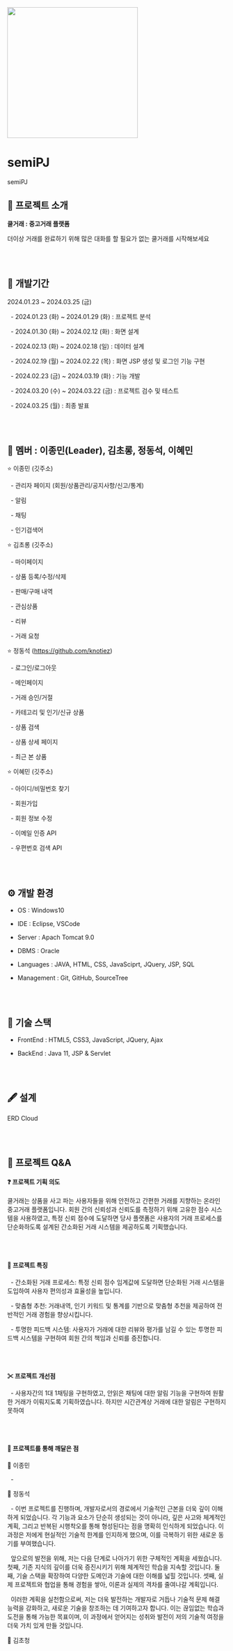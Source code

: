 <img src="https://github.com/leejm9/Cool-Trade/blob/main/SemiProject_CoolTrade/WebContent/resources/images/%EC%BF%A8%EA%B1%B0%EB%9E%981.png" width="300">

# semiPJ
semiPJ
## 📄 프로젝트 소개
**쿨거래 : 중고거래 플랫폼**

더이상 거래를 완료하기 위해 많은 대화를 할 필요가 없는 쿨거래를 시작해보세요

<br><br>
## 📆 개발기간
2024.01.23 ~ 2024.03.25 (금)

&nbsp; - 2024.01.23 (화) ~ 2024.01.29 (화) : 프로젝트 분석

&nbsp; - 2024.01.30 (화) ~ 2024.02.12 (화) : 화면 설계

&nbsp; - 2024.02.13 (화) ~ 2024.02.18 (일) : 데이터 설계

&nbsp; - 2024.02.19 (월) ~ 2024.02.22 (목) : 화면 JSP 생성 및 로그인 기능 구현

&nbsp; - 2024.02.23 (금) ~ 2024.03.19 (화) : 기능 개발

&nbsp; - 2024.03.20 (수) ~ 2024.03.22 (금) : 프로젝트 검수 및 테스트

&nbsp; - 2024.03.25 (월) : 최종 발표

<br><br>
## 👥 멤버 : 이종민(Leader), 김초롱, 정동석, 이혜민

⭐ 이종민 (깃주소)

&nbsp; - 관리자 페이지 (회원/상품관리/공지사항/신고/통계)

&nbsp; - 알림

&nbsp; - 채팅

&nbsp; - 인기검색어

⭐ 김초롱 (깃주소)

&nbsp; - 마이페이지

&nbsp; - 상품 등록/수정/삭제

&nbsp; - 판매/구매 내역

&nbsp; - 관심상품

&nbsp; - 리뷰

&nbsp; - 거래 요청

⭐ 정동석 (https://github.com/knotiez)

&nbsp; - 로그인/로그아웃

&nbsp; - 메인페이지

&nbsp; - 거래 승인/거절

&nbsp; - 카테고리 및 인기/신규 상품

&nbsp; - 상품 검색

&nbsp; - 상품 상세 페이지

&nbsp; - 최근 본 상품

⭐ 이혜민 (깃주소)

&nbsp; - 아이디/비밀번호 찾기

&nbsp; - 회원가입

&nbsp; - 회원 정보 수정

&nbsp; - 이메일 인증 API

&nbsp; - 우편번호 검색 API

<br><br>
## ⚙️ 개발 환경

- OS : Windows10

- IDE : Eclipse, VSCode

- Server : Apach Tomcat 9.0

- DBMS : Oracle

- Languages : JAVA, HTML, CSS, JavaSciprt, JQuery, JSP, SQL

- Management : Git, GitHub, SourceTree

<br><br>
## 🔧 기술 스택

- FrontEnd : HTML5, CSS3, JavaScript, JQuery, Ajax

- BackEnd : Java 11, JSP & Servlet

<br><br>
## 🖋️ 설계

ERD Cloud

<br><br>
## 🔎 프로젝트 Q&A
#### ❓ 프로젝트 기획 의도

<div>
  쿨거래는 상품을 사고 파는 사용자들을 위해 안전하고 간편한 거래를 지향하는 온라인 중고거래 플랫폼입니다. 회원 간의 신뢰성과 신뢰도를 측정하기 위해 고유한 점수 시스템을 사용하였고, 특정 신뢰 점수에 도달하면 당사 플랫폼은 사용자의 거래 프로세스를 단순화하도록 설계된 간소화된 거래 시스템을 제공하도록 기획했습니다.
</div>

<br><br>
#### 🧷 프로젝트 특징

&nbsp; - 간소화된 거래 프로세스: 특정 신뢰 점수 임계값에 도달하면 단순화된 거래 시스템을 도입하여 사용자 편의성과 효율성을 높입니다.

&nbsp; - 맞춤형 추천: 거래내역, 인기 키워드 및 통계를 기반으로 맞춤형 추천을 제공하여 전반적인 거래 경험을 향상시킵니다.

&nbsp; - 투명한 피드백 시스템: 사용자가 거래에 대한 리뷰와 평가를 남길 수 있는 투명한 피드백 시스템을 구현하여 회원 간의 책임과 신뢰를 증진합니다.

<br><br>
#### ✂ 프로젝트 개선점

&nbsp; - 사용자간의 1대 1채팅을 구현하였고, 안읽은 채팅에 대한 알림 기능을 구현하여 원활한 거래가 이뤄지도록 기획하였습니다. 하지만 시간관계상 거래에 대한 알림은 구현하지 못하여

<br><br>
#### 🧶 프로젝트를 통해 깨달은 점

🧑 이종민

&nbsp; - 


👦 정동석

&nbsp; - 이번 프로젝트를 진행하며, 개발자로서의 경로에서 기술적인 근본을 더욱 깊이 이해하게 되었습니다. 각 기능과 요소가 단순히 생성되는 것이 아니라, 깊은 사고와 체계적인 계획, 그리고 반복된 시행착오를 통해 형성된다는 점을 명확히 인식하게 되었습니다. 이 과정은 저에게 현실적인 기술적 한계를 인지하게 했으며, 이를 극복하기 위한 새로운 동기를 부여했습니다.

&nbsp; 앞으로의 발전을 위해, 저는 다음 단계로 나아가기 위한 구체적인 계획을 세웠습니다. 첫째, 기존 지식의 깊이를 더욱 증진시키기 위해 체계적인 학습을 지속할 것입니다. 둘째, 기술 스택을 확장하여 다양한 도메인과 기술에 대한 이해를 넓힐 것입니다. 셋째, 실제 프로젝트와 협업을 통해 경험을 쌓아, 이론과 실제의 격차를 줄여나갈 계획입니다.

&nbsp; 이러한 계획을 실천함으로써, 저는 더욱 발전하는 개발자로 거듭나 기술적 문제 해결 능력을 강화하고, 새로운 기술을 창조하는 데 기여하고자 합니다. 이는 끊임없는 학습과 도전을 통해 가능한 목표이며, 이 과정에서 얻어지는 성취와 발전이 저의 기술적 여정을 더욱 가치 있게 만들 것입니다.

👩 김초청
